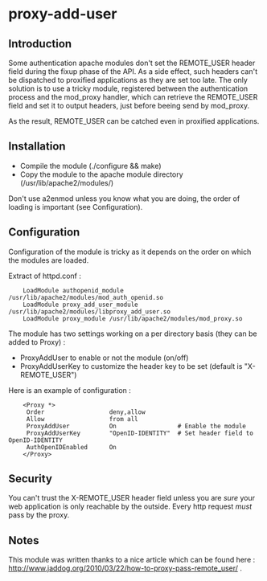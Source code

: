 proxy-add-user
===

## Introduction

Some authentication apache modules don't set the REMOTE_USER header field
during the fixup phase of the API. As a side effect, such headers can't be
dispatched to proxified applications as they are set too late. The only 
solution is to use a tricky module, registered between the authentication
process and the mod_proxy handler, which can retrieve the REMOTE_USER field
and set it to output headers, just before beeing send by mod_proxy.

As the result, REMOTE_USER can be catched even in proxified applications.

## Installation

  - Compile the module (./configure && make)
  - Copy the module to the apache module directory (/usr/lib/apache2/modules/)

Don't use a2enmod unless you know what you are doing, the order of loading 
is important (see Configuration).

## Configuration

Configuration of the module is tricky as it depends on the order on which
the modules are loaded. 

Extract of httpd.conf :

        LoadModule authopenid_module /usr/lib/apache2/modules/mod_auth_openid.so
        LoadModule proxy_add_user_module /usr/lib/apache2/modules/libproxy_add_user.so
        LoadModule proxy_module /usr/lib/apache2/modules/mod_proxy.so

The module has two settings working on a per directory basis (they can be
added to Proxy) :

  - ProxyAddUser to enable or not the module (on/off)
  - ProxyAddUserKey to customize the header key to be set (default is "X-REMOTE_USER")

Here is an example of configuration :

        <Proxy *>
         Order                  deny,allow
         Allow                  from all
         ProxyAddUser           On                 # Enable the module
         ProxyAddUserKey        "OpenID-IDENTITY"  # Set header field to OpenID-IDENTITY
         AuthOpenIDEnabled      On
        </Proxy>

## Security

You can't trust the X-REMOTE_USER header field unless you are *sure* your web
application is only reachable by the outside. Every http request *must*
pass by the proxy.

## Notes

This module was written thanks to a nice article which can be found here :
http://www.jaddog.org/2010/03/22/how-to-proxy-pass-remote_user/ .
